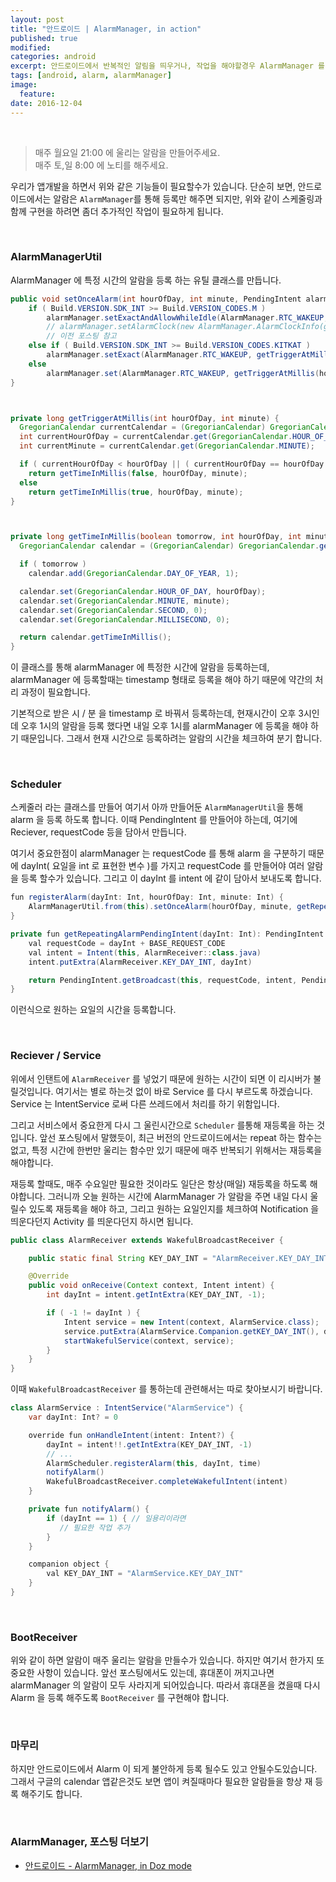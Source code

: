 ```yaml
---
layout: post
title: "안드로이드 | AlarmManager, in action"
published: true
modified:
categories: android
excerpt: 안드로이드에서 반복적인 알림을 띄우거나, 작업을 해야할경우 AlarmManager 를 써야 합니다. 이번 포스팅에서는 어떻게 알람을 스케쥴링 하는지 자세히 살펴볼것입니다.
tags: [android, alarm, alarmManager]
image:
  feature:
date: 2016-12-04
---
```

<br>

> 매주 월요일 21:00 에 울리는 알람을 만들어주세요.<br>
매주 토,일 8:00 에 노티를 해주세요.

우리가 앱개발을 하면서 위와 같은 기능들이 필요할수가 있습니다. 단순히 보면, 안드로이드에서는 알람은 `AlarmManager`를 통해 등록만 해주면 되지만, 위와 같이 스케줄링과 함께 구현을 하려면 좀더 추가적인 작업이 필요하게 됩니다.

<br>

### AlarmManagerUtil
AlarmManager 에 특정 시간의 알람을 등록 하는 유틸 클래스를 만듭니다.

```java
public void setOnceAlarm(int hourOfDay, int minute, PendingIntent alarmPendingIntent) {
	if ( Build.VERSION.SDK_INT >= Build.VERSION_CODES.M )
        alarmManager.setExactAndAllowWhileIdle(AlarmManager.RTC_WAKEUP, getTriggerAtMillis(hourOfDay, minute), alarmPendingIntent);
		// alarmManager.setAlarmClock(new AlarmManager.AlarmClockInfo(getTriggerAtMillis(hourOfDay, minute), alarmPendingIntent), alarmPendingIntent);
        // 이전 포스팅 참고
	else if ( Build.VERSION.SDK_INT >= Build.VERSION_CODES.KITKAT )
		alarmManager.setExact(AlarmManager.RTC_WAKEUP, getTriggerAtMillis(hourOfDay, minute), alarmPendingIntent);
	else
		alarmManager.set(AlarmManager.RTC_WAKEUP, getTriggerAtMillis(hourOfDay, minute), alarmPendingIntent);
}



private long getTriggerAtMillis(int hourOfDay, int minute) {
  GregorianCalendar currentCalendar = (GregorianCalendar) GregorianCalendar.getInstance();
  int currentHourOfDay = currentCalendar.get(GregorianCalendar.HOUR_OF_DAY);
  int currentMinute = currentCalendar.get(GregorianCalendar.MINUTE);

  if ( currentHourOfDay < hourOfDay || ( currentHourOfDay == hourOfDay && currentMinute < minute ) )
    return getTimeInMillis(false, hourOfDay, minute);
  else
    return getTimeInMillis(true, hourOfDay, minute);
}



private long getTimeInMillis(boolean tomorrow, int hourOfDay, int minute) {
  GregorianCalendar calendar = (GregorianCalendar) GregorianCalendar.getInstance();

  if ( tomorrow )
    calendar.add(GregorianCalendar.DAY_OF_YEAR, 1);

  calendar.set(GregorianCalendar.HOUR_OF_DAY, hourOfDay);
  calendar.set(GregorianCalendar.MINUTE, minute);
  calendar.set(GregorianCalendar.SECOND, 0);
  calendar.set(GregorianCalendar.MILLISECOND, 0);

  return calendar.getTimeInMillis();
}
```

이 클래스를 통해 alarmManager 에 특정한 시간에 알람을 등록하는데, alarmManager 에 등록할때는 timestamp 형태로 등록을 해야 하기 때문에 약간의 처리 과정이 필요합니다.

기본적으로 받은 시 / 분 을 timestamp 로 바꿔서 등록하는데, 현재시간이 오후 3시인데 오후 1시의 알람을 등록 했다면 내일 오후 1시를 alarmManager 에 등록을 해야 하기 때문입니다. 그래서 현재 시간으로 등록하려는 알람의 시간을 체크하여 분기 합니다.

<br>

### Scheduler
스케줄러 라는 클래스를 만들어 여기서 아까 만들어둔 `AlarmManagerUtil`을 통해 alarm 을 등록 하도록 합니다.
이때 PendingIntent 를 만들어야 하는데, 여기에 Reciever, requestCode 등을 담아서 만듭니다.

여기서 중요한점이 alarmManager 는 requestCode 를 통해 alarm 을 구분하기 때문에 dayInt( 요일을 int 로 표현한 변수 )를 가지고 requestCode 를 만들어야 여러 알람을 등록 할수가 있습니다. 그리고 이 dayInt 를 intent 에 같이 담아서 보내도록 합니다.

```java
fun registerAlarm(dayInt: Int, hourOfDay: Int, minute: Int) {
    AlarmManagerUtil.from(this).setOnceAlarm(hourOfDay, minute, getRepeatingAlarmPendingIntent(dayInt))
}

private fun getRepeatingAlarmPendingIntent(dayInt: Int): PendingIntent {
    val requestCode = dayInt + BASE_REQUEST_CODE
    val intent = Intent(this, AlarmReceiver::class.java)
    intent.putExtra(AlarmReceiver.KEY_DAY_INT, dayInt)

    return PendingIntent.getBroadcast(this, requestCode, intent, PendingIntent.FLAG_UPDATE_CURRENT)
}
```

이런식으로 원하는 요일의 시간을 등록합니다.

<br>

### Reciever / Service
위에서 인탠트에 `AlarmReceiver` 를 넣었기 때문에 원하는 시간이 되면 이 리시버가 불릴것입니다. 여기서는 별로 하는것 없이 바로 Service 를 다시 부르도록 하겠습니다. Service 는 IntentService 로써 다른 쓰레드에서 처리를 하기 위함입니다.

그리고 서비스에서 중요한게 다시 그 울린시간으로 `Scheduler` 를통해 재등록을 하는 것입니다. 앞선 포스팅에서 말했듯이, 최근 버전의 안드로이드에서는 repeat 하는 함수는 없고, 특정 시간에 한번만 울리는 함수만 있기 때문에 매주 반복되기 위해서는 재등록을 해야합니다.

재등록 할때도, 매주 수요일만 필요한 것이라도 일단은 항상(매일) 재등록을 하도록 해야합니다. 그러니까 오늘 원하는 시간에 AlarmManager 가 알람을 주면 내일 다시 울릴수 있도록 재등록을 해야 하고, 그리고 원하는 요일인지를 체크하여 Notification 을 띄운다던지 Activity 를 띄운다던지 하시면 됩니다.

```java
public class AlarmReceiver extends WakefulBroadcastReceiver {

	public static final String KEY_DAY_INT = "AlarmReceiver.KEY_DAY_INT";

	@Override
	public void onReceive(Context context, Intent intent) {
		int dayInt = intent.getIntExtra(KEY_DAY_INT, -1);

		if ( -1 != dayInt ) {
			Intent service = new Intent(context, AlarmService.class);
			service.putExtra(AlarmService.Companion.getKEY_DAY_INT(), dayInt);
			startWakefulService(context, service);
		}
	}
}
```

이때 `WakefulBroadcastReceiver` 를 통하는데 관련해서는 따로 찾아보시기 바랍니다.

```java
class AlarmService : IntentService("AlarmService") {
    var dayInt: Int? = 0

    override fun onHandleIntent(intent: Intent?) {
        dayInt = intent!!.getIntExtra(KEY_DAY_INT, -1)
        // ...
        AlarmScheduler.registerAlarm(this, dayInt, time)
        notifyAlarm()
        WakefulBroadcastReceiver.completeWakefulIntent(intent)
    }

    private fun notifyAlarm() {
        if (dayInt == 1) { // 일용리이라면
           // 필요한 작업 추가
        }
    }

    companion object {
        val KEY_DAY_INT = "AlarmService.KEY_DAY_INT"
    }
}
```

<br>

### BootReceiver
위와 같이 하면 알람이 매주 울리는 알람을 만들수가 있습니다. 하지만 여기서 한가지 또 중요한 사항이 있습니다. 앞선 포스팅에서도 있는데, 휴대폰이 꺼지고나면 alarmManager 의 알람이 모두 사라지게 되어있습니다. 따라서 휴대폰을 켰을때 다시 Alarm 을 등록 해주도록 `BootReceiver` 를 구현해야 합니다.


<br>

### 마무리
하지만 안드로이드에서 Alarm 이 되게 불안하게 등록 될수도 있고 안될수도있습니다. 그래서 구글의 calendar 앱같은것도 보면 앱이 켜질때마다 필요한 알람들을 항상 재 등록 해주기도 합니다.

<br>

### AlarmManager, 포스팅 더보기
- [안드로이드 - AlarmManager, in Doz mode](http://moka-a.github.io/android/android-alarm/)

<br>
<br>
